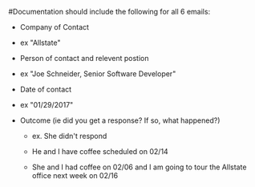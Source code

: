 #Documentation should include the following for all 6 emails:

* Company of Contact
*  ex "Allstate"

* Person of contact and relevent postion 
*  ex "Joe Schneider, Senior Software Developer"

* Date of contact
*  ex "01/29/2017"

* Outcome (ie did you get a response? If so, what happened?)

  *  ex. She didn't respond

  *  He and I have coffee scheduled on 02/14

  *  She and I had coffee on 02/06 and I am going to tour the Allstate office next week on 02/16
